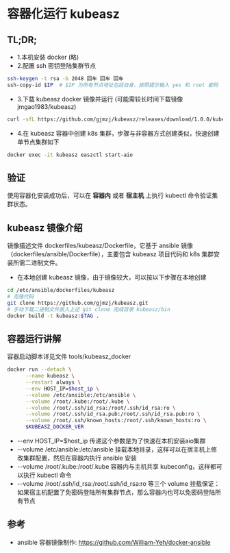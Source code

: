 # 容器化运行 kubeasz

## TL;DR;

- 1.本机安装 docker (略) 
- 2.配置 ssh 密钥登陆集群节点

``` bash
ssh-keygen -t rsa -b 2048 回车 回车 回车
ssh-copy-id $IP  # $IP 为所有节点地址包括自身，按照提示输入 yes 和 root 密码
```

- 3.下载 kubeasz docker 镜像并运行 (可能需较长时间下载镜像jmgao1983/kubeasz)

``` bash
curl -sfL https://github.com/gjmzj/kubeasz/releases/download/1.0.0/kubeasz-docker-1.0.0 | bash -
```

- 4.在 kubeasz 容器中创建 k8s 集群，步骤与非容器方式创建类似，快速创建单节点集群如下

``` bash
docker exec -it kubeasz easzctl start-aio
```

## 验证

使用容器化安装成功后，可以在 **容器内** 或者 **宿主机** 上执行 kubectl 命令验证集群状态。

## kubeasz 镜像介绍

镜像描述文件 dockerfiles/kubeasz/Dockerfile，它基于 ansible 镜像（dockerfiles/ansible/Dockerfile），主要包含 kubeasz 项目代码和 k8s 集群安装所需二进制文件。

- 在本地创建 kubeasz 镜像，由于镜像较大，可以按以下步骤在本地创建

``` bash
cd /etc/ansible/dockerfiles/kubeasz
# 克隆代码
git clone https://github.com/gjmzj/kubeasz.git
# 手动下载二进制文件放入上述 git clone 完成目录 kubeasz/bin 
docker build -t kubeasz:$TAG .
```

## 容器运行讲解

容器启动脚本详见文件 tools/kubeasz_docker

``` bash
docker run --detach \
      --name kubeasz \
      --restart always \
      --env HOST_IP=$host_ip \
      --volume /etc/ansible:/etc/ansible \
      --volume /root/.kube:/root/.kube \
      --volume /root/.ssh/id_rsa:/root/.ssh/id_rsa:ro \
      --volume /root/.ssh/id_rsa.pub:/root/.ssh/id_rsa.pub:ro \
      --volume /root/.ssh/known_hosts:/root/.ssh/known_hosts:ro \
      $KUBEASZ_DOCKER_VER
```

- --env HOST_IP=$host_ip 传递这个参数是为了快速在本机安装aio集群
- --volume /etc/ansible:/etc/ansible 挂载本地目录，这样可以在宿主机上修改集群配置，然后在容器内执行 ansible 安装
- --volume /root/.kube:/root/.kube 容器内与主机共享 kubeconfig，这样都可以执行 kubectl 命令
- --volume /root/.ssh/id_rsa:/root/.ssh/id_rsa:ro 等三个 volume 挂载保证：如果宿主机配置了免密码登陆所有集群节点，那么容器内也可以免密码登陆所有节点

## 参考

- ansible 容器镜像制作: https://github.com/William-Yeh/docker-ansible
